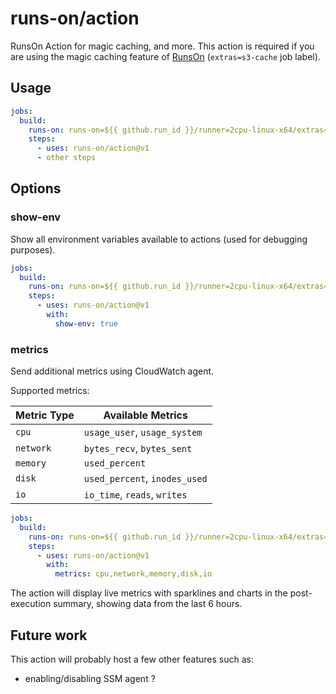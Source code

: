 # runs-on/action

RunsOn Action for magic caching, and more. This action is required if you are using the magic caching feature of [RunsOn](https://runs-on.com) (`extras=s3-cache` job label).

## Usage

```yaml
jobs:
  build:
    runs-on: runs-on=${{ github.run_id }}/runner=2cpu-linux-x64/extras=s3-cache
    steps:
      - uses: runs-on/action@v1
      - other steps
```

## Options

### show-env

Show all environment variables available to actions (used for debugging purposes).

```yaml
jobs:
  build:
    runs-on: runs-on=${{ github.run_id }}/runner=2cpu-linux-x64/extras=s3-cache
    steps:
      - uses: runs-on/action@v1
        with:
          show-env: true
```

### metrics

Send additional metrics using CloudWatch agent.

Supported metrics:

| Metric Type | Available Metrics |
|------------|------------------|
| `cpu` | `usage_user`, `usage_system` |
| `network` | `bytes_recv`, `bytes_sent` |
| `memory` | `used_percent` |
| `disk` | `used_percent`, `inodes_used` |
| `io` | `io_time`, `reads`, `writes` |

```yaml
jobs:
  build:
    runs-on: runs-on=${{ github.run_id }}/runner=2cpu-linux-x64/extras=s3-cache
    steps:
      - uses: runs-on/action@v1
        with:
          metrics: cpu,network,memory,disk,io
```

The action will display live metrics with sparklines and charts in the post-execution summary, showing data from the last 6 hours.

## Future work

This action will probably host a few other features such as:

- enabling/disabling SSM agent ?